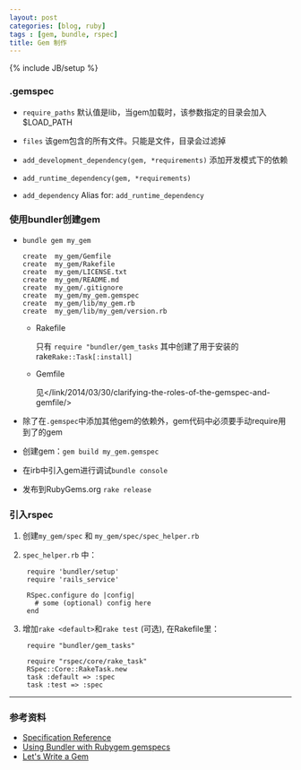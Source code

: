 ```yaml
---
layout: post
categories: [blog, ruby]
tags : [gem, bundle, rspec]
title: Gem 制作
---
```

{% include JB/setup %}

### .gemspec

* `require_paths` 默认值是lib，当gem加载时，该参数指定的目录会加入$LOAD_PATH

* `files` 该gem包含的所有文件。只能是文件，目录会过滤掉

* `add_development_dependency(gem, *requirements)` 添加开发模式下的依赖

* `add_runtime_dependency(gem, *requirements)`

* `add_dependency` Alias for: `add_runtime_dependency`

### 使用bundler创建gem

* `bundle gem my_gem`

      create  my_gem/Gemfile
      create  my_gem/Rakefile
      create  my_gem/LICENSE.txt
      create  my_gem/README.md
      create  my_gem/.gitignore
      create  my_gem/my_gem.gemspec
      create  my_gem/lib/my_gem.rb
      create  my_gem/lib/my_gem/version.rb

  * Rakefile

    只有 `require "bundler/gem_tasks` 其中创建了用于安装的rake`Rake::Task[:install]`

  * Gemfile

    见</link/2014/03/30/clarifying-the-roles-of-the-gemspec-and-gemfile/>

* 除了在`.gemspec`中添加其他gem的依赖外，gem代码中必须要手动require用到了的gem

* 创建gem：`gem build my_gem.gemspec`

* 在irb中引入gem进行调试`bundle console`

* 发布到RubyGems.org `rake release`

### 引入rspec

1. 创建`my_gem/spec` 和 `my_gem/spec/spec_helper.rb`

2. `spec_helper.rb` 中：

        require 'bundler/setup'
        require 'rails_service'

        RSpec.configure do |config|
          # some (optional) config here
        end

3. 增加`rake <default>`和`rake test` (可选), 在Rakefile里：

        require "bundler/gem_tasks"

        require "rspec/core/rake_task"
        RSpec::Core::RakeTask.new
        task :default => :spec
        task :test => :spec

---

### 参考资料

* [Specification Reference](http://guides.rubygems.org/specification-reference/)
* [Using Bundler with Rubygem gemspecs](http://bundler.io/v1.6/rubygems.html)
* [Let's Write a Gem](http://rakeroutes.com/blog/lets-write-a-gem-part-one/)
